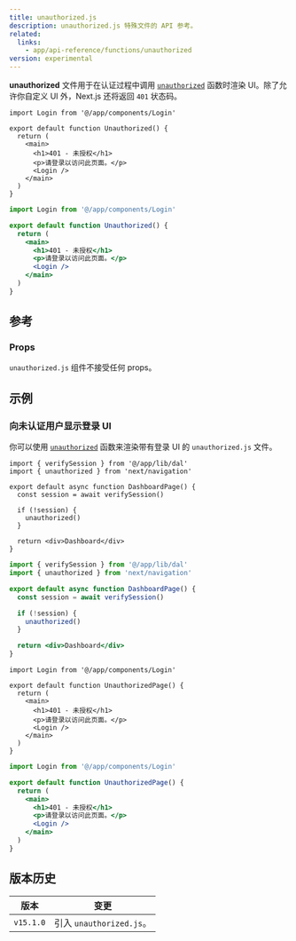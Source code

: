 ```yaml
---
title: unauthorized.js
description: unauthorized.js 特殊文件的 API 参考。
related:
  links:
    - app/api-reference/functions/unauthorized
version: experimental
---
```


**unauthorized** 文件用于在认证过程中调用 [`unauthorized`](/docs/nextjs-cn/app/api-reference/functions/unauthorized) 函数时渲染 UI。除了允许你自定义 UI 外，Next.js 还将返回 `401` 状态码。

```tsx switcher
import Login from '@/app/components/Login'

export default function Unauthorized() {
  return (
    <main>
      <h1>401 - 未授权</h1>
      <p>请登录以访问此页面。</p>
      <Login />
    </main>
  )
}
```

```jsx switcher
import Login from '@/app/components/Login'

export default function Unauthorized() {
  return (
    <main>
      <h1>401 - 未授权</h1>
      <p>请登录以访问此页面。</p>
      <Login />
    </main>
  )
}
```

## 参考

### Props

`unauthorized.js` 组件不接受任何 props。

## 示例

### 向未认证用户显示登录 UI

你可以使用 [`unauthorized`](/docs/nextjs-cn/app/api-reference/functions/unauthorized) 函数来渲染带有登录 UI 的 `unauthorized.js` 文件。

```tsx switcher
import { verifySession } from '@/app/lib/dal'
import { unauthorized } from 'next/navigation'

export default async function DashboardPage() {
  const session = await verifySession()

  if (!session) {
    unauthorized()
  }

  return <div>Dashboard</div>
}
```

```jsx switcher
import { verifySession } from '@/app/lib/dal'
import { unauthorized } from 'next/navigation'

export default async function DashboardPage() {
  const session = await verifySession()

  if (!session) {
    unauthorized()
  }

  return <div>Dashboard</div>
}
```

```tsx switcher
import Login from '@/app/components/Login'

export default function UnauthorizedPage() {
  return (
    <main>
      <h1>401 - 未授权</h1>
      <p>请登录以访问此页面。</p>
      <Login />
    </main>
  )
}
```

```jsx switcher
import Login from '@/app/components/Login'

export default function UnauthorizedPage() {
  return (
    <main>
      <h1>401 - 未授权</h1>
      <p>请登录以访问此页面。</p>
      <Login />
    </main>
  )
}
```

## 版本历史

| 版本      | 变更                     |
| --------- | ------------------------ |
| `v15.1.0` | 引入 `unauthorized.js`。 |
